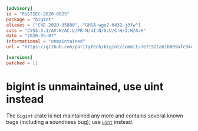 ```toml
[advisory]
id = "RUSTSEC-2020-0025"
package = "bigint"
aliases = ["CVE-2020-35880", "GHSA-wgx2-6432-j3fw"]
cvss = "CVSS:3.1/AV:N/AC:L/PR:N/UI:N/S:U/C:H/I:H/A:H"
date = "2020-05-07"
informational = "unmaintained"
url = "https://github.com/paritytech/bigint/commit/7e71521a61b009afc94c91135353102658550d42"

[versions]
patched = []
```

# bigint is unmaintained, use uint instead

The `bigint` crate is not maintained any more and contains several known bugs (including a soundness bug);
use [`uint`](https://crates.io/crates/uint) instead.
